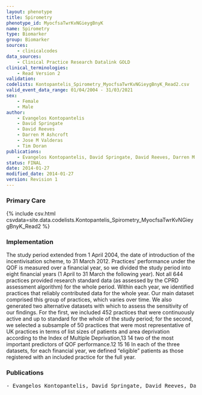 ```yaml
---
layout: phenotype
title: Spirometry
phenotype_id: MyocfsaTwrKvNGieygBnyK
name: Spirometry
type: Biomarker
group: Biomarker
sources: 
    - clinicalcodes
data_sources:
    - Clinical Practice Research Datalink GOLD
clinical_terminologies:
    - Read Version 2
validation:
codelists: Kontopantelis_Spirometry_MyocfsaTwrKvNGieygBnyK_Read2.csv
valid_event_data_range: 01/04/2004 - 31/03/2021
sex:
    - Female
    - Male
author:
    - Evangelos Kontopantelis
    - David Springate
    - David Reeves
    - Darren M Ashcroft
    - Jose M Valderas
    - Tim Doran
publications:
    - Evangelos Kontopantelis, David Springate, David Reeves, Darren M Ashcroft, Jose M Valderas, Tim Doran, Withdrawing performance indicators retrospective analysis of general practice performance under UK Quality and Outcomes Framework. BMJ, 348:g330, 2014.
status: FINAL
date: 2014-01-27
modified_date: 2014-01-27
version: Revision 1
---
```



### Primary Care

{% include csv.html csvdata=site.data.codelists.Kontopantelis_Spirometry_MyocfsaTwrKvNGieygBnyK_Read2 %}

### Implementation

The study period extended from 1 April 2004, the date of introduction of the incentivisation scheme, to 31 March 2012. Practices’ performance under the QOF is measured over a
financial year, so we divided the study period into eight financial years (1 April to 31 March the following year). Not all 644 practices provided research standard data (as assessed by the
CPRD assessment algorithm) for the whole period. Within each year, we identified practices that reliably contributed data for the whole year. Our main dataset comprised this group of
practices, which varies over time. We also generated two alternative datasets with which to assess the sensitivity of our findings. For the first, we included 452 practices that were
continuously active and up to standard for the whole of the study period; for the second, we selected a subsample of 50 practices that were most representative of UK practices in terms of list
sizes of patients and area deprivation according to the Index of Multiple Deprivation,13 14 two of the most important predictors of QOF performance.12 15 16 In each of the three datasets, for
each financial year, we defined “eligible” patients as those registered with an included practice for the full year. 

### Publications

<pre>
- Evangelos Kontopantelis, David Springate, David Reeves, Darren M Ashcroft, Jose M Valderas, Tim Doran, Withdrawing performance indicators: retrospective analysis of general practice performance under UK Quality and Outcomes Framework. BMJ, 348:g330, 2014.
</pre>
